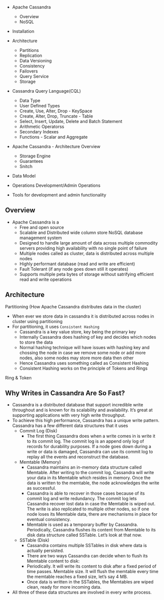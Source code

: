 - Apache Cassandra
  - Overview
  - NoSQL

- Installation
- Architecture
  - Partitions
  - Replication
  - Data Versioning
  - Consistency
  - Failovers
  - Query Service
  - Storage
 
- Cassandra Query Language(CQL)
  - Data Type
  - User Defined Types
  - Create, Use, Alter, Drop - KeySpace
  - Create, Alter, Drop, Truncate - Table
  - Select, Insert, Update, Delete and Batch Statement
  - Arithmetic Operatorss
  - Secondary Indexes
  - Functions - Scalar and Aggregate
- Apache Cassandra - Architecture Overview
  - Storage Engine
  - Guarantees
  - Snitch
- Data Model
- Operations Development/Admin Operations
- Tools for development and admin functionality



## Overview
- Apache Cassandra is a 
  - Free and open source 
  - Scalable and Distributed wide column store NoSQL database management system 
  - Designed to handle large amount of data across multiple commodity servers providing high availability with no single point of failure
  - Multiple nodes called as cluster, data is distributed across multiple nodes
  - Highly performant database (read and write are efficient)
  - Fault Tolerant (if any node goes down still it operates)
  - Supports multiple peta bytes of storage without satrifying efficient read and write operations

## Architecture
Partitioning (How Apache Cassandra distributes data in the cluster)
- When ever we store data in cassandra it is distributed across nodes in cluster using partitioning
- For partitioning, it uses `Consistent Hashing`
  - Cassandra is a key value store, key being the primary key
  - Internally Cassandra does hashing of key and decides which nodes to store the data
  - Normal hashing technique will have issues with hashing key and chossing the node in case we remove some node or add more nodes, also some nodes may store more data then other
  - Hence Cassandra uses something called as Consistent Hashing
  - Consistent Hashing works on the principle of Tokens and Rings


Ring & Token



## Why Writes in Cassandra Are So Fast?
- Cassandra is a distributed database that support incredible write throughout and is known for its scalability and availability. It’s great at supporting applications with very high write throughput.
- To achieve this high performance, Cassandra has a unique write pattern. Cassandra has a few different data structures that it uses
  - Commit Log (Disk)
    - The first thing Cassandra does when a write comes in is write it to its commit log. The commit log is an append only log of records for durability purposes. If a node goes down during a write or data is damaged, Cassandra can use its commit log to replay all the events and reconstruct the database.
  - Memtable (Memory)
    - Cassandra maintains an in-memory data structure called Memtable. After writing to the commit log, Cassandra will write your data in its Memtable which resides in memory. Once the data is written to the memtable, the node acknowledges the write as successful.
    - Cassandra is able to recover in those cases because of its commit log and write redundancy. The commit log lets Cassandra recover lost data in case the Memtable is wiped out. The write is also replicated to multiple other nodes, so if one node loses its Memtable data, there are mechanisms in place for eventual consistency.
    - Memtable is used as a temporary buffer by Cassandra. Periodically, Cassandra flushes its content from Memtable to its disk data structure called SSTable. Let’s look at that now.
  - SSTable (Disk)
    - Cassandra contains multiple SSTables in disk where data is actually persisted.
    - There are two ways Cassandra can decide when to flush its Memtable content to disk:
    - Periodically. It will write its content to disk after a fixed period of time passes.
      Memtable size. It will flush the memtable every time the memtable reaches a fixed size, let’s say 4 MB.
    - Once data is written in the SSTables, the Memtables are wiped clean, ready for more incoming data.
- All three of these data structures are involved in every write process.



